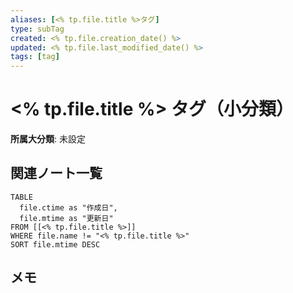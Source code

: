 ```yaml
---
aliases: [<% tp.file.title %>タグ]
type: subTag
created: <% tp.file.creation_date() %>
updated: <% tp.file.last_modified_date() %>
tags: [tag]
---
```


# <% tp.file.title %> タグ（小分類）

**所属大分類**: 未設定

## 関連ノート一覧

```dataview
TABLE 
  file.ctime as "作成日", 
  file.mtime as "更新日"
FROM [[<% tp.file.title %>]] 
WHERE file.name != "<% tp.file.title %>"
SORT file.mtime DESC
```

## メモ